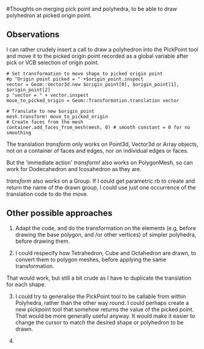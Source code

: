 #Thoughts on merging pick point and polyhedra, to be able to draw polyhedron at picked origin point.

## Observations
I can rather crudely insert a call to draw a polyhedron into the PickPoint tool
and move it to the picked origin point recorded as a global variable after pick or VCB selection of origin point.
    
    # Set transformation to move shape to picked origin point
    #p "Origin point picked = " +$origin_point.inspect
    vector = Geom::Vector3d.new $origin_point[0], $origin_point[1], $origin_point[2]
    p "vector = " + vector.inspect
    move_to_picked_origin = Geom::Transformation.translation vector   
     
    # Translate to new $origin_point
    mesh.transform! move_to_picked_origin
    # Create faces from the mesh
    container.add_faces_from_mesh(mesh, 0) # smooth constant = 0 for no smoothing


The translation *transform* only works on Point3d, Vector3d or Array objects, not on a container of faces and edges, nor on individual edges or faces.

But the 'immediate action' *transform!* also works on PolygonMesh, so can work for Dodecahedron and Icosahedron as they are.

*transform* also works on a Group. If I could get parametric.rb to create and return the name of the drawn group, I could use just one occurrence of the translation code to do the move.

## Other possible approaches
1. Adapt the code, and do the transformation on the elements (e.g, before drawing the base polygon, and /or other vertices) of simpler polyhedra, before drawing them.

2. I could respecify how Tetrahedron, Cube and Octahedron are drawn, to convert them to polygon meshes, before applying the same transformation.

That would work, but still a bit crude as I have to duplicate the translation for each shape.

3. I could try to generalise the PickPoint tool to be callable from within Polyhedra, rather than the other way round. I could perhaps create a new pickpoint tool that somehow returns the value of the picked point. That would be more generally useful anyway. It would make it easier to change the cursor to match the desired shape or polyhedron to be drawn.

4.
